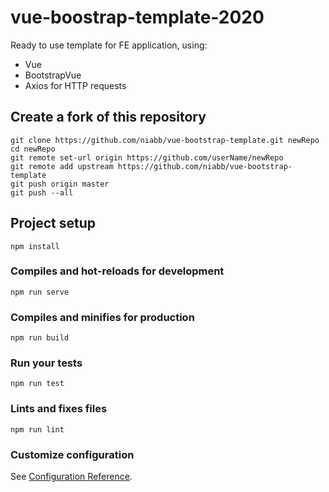 # vue-boostrap-template-2020
Ready to use template for FE application, using:
- Vue
- BootstrapVue
- Axios for HTTP requests

## Create a fork of this repository
```
git clone https://github.com/niabb/vue-bootstrap-template.git newRepo
cd newRepo
git remote set-url origin https://github.com/userName/newRepo
git remote add upstream https://github.com/niabb/vue-bootstrap-template
git push origin master
git push --all
```

## Project setup
```
npm install
```

### Compiles and hot-reloads for development
```
npm run serve
```

### Compiles and minifies for production
```
npm run build
```

### Run your tests
```
npm run test
```

### Lints and fixes files
```
npm run lint
```

### Customize configuration
See [Configuration Reference](https://cli.vuejs.org/config/).
